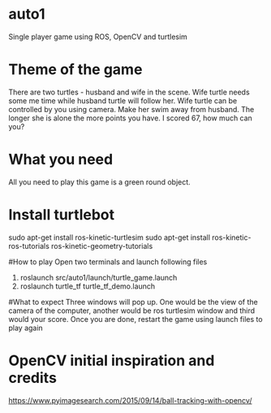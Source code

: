 # auto1
Single player game using ROS, OpenCV and turtlesim

# Theme of the game 
There are two turtles - husband and wife in the scene. Wife turtle needs some me time while husband turtle will follow her. Wife turtle can be controlled by you using camera. Make her swim away from husband. The longer she is alone the more points you have. I scored 67, how much can you? 

# What you need
All you need to play this game is a green round object. 

# Install turtlebot
sudo apt-get install ros-kinetic-turtlesim
sudo apt-get install ros-kinetic-ros-tutorials ros-kinetic-geometry-tutorials

#How to play
Open two terminals and launch following files
1. roslaunch src/auto1/launch/turtle_game.launch
2. roslaunch turtle_tf turtle_tf_demo.launch

#What to expect
Three windows will pop up. One would be the view of the camera of the computer, another would be ros turtlesim window and third would your score. Once you are done, restart the game using launch files to play again 
 
# OpenCV initial inspiration and credits
https://www.pyimagesearch.com/2015/09/14/ball-tracking-with-opencv/
